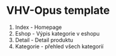 VHV-Opus template
=================
1. Index - Homepage
2. Eshop - Výpis kategorie v eshopu
3. Detail - Detail produktu
4. Kategorie - přehled všech kategorií
